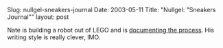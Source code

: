 Slug: nullgel-sneakers-journal
Date: 2003-05-11
Title: "Nullgel: &quot;Sneakers Journal&quot;"
layout: post

Nate is building a robot out of LEGO and is <a href="http://www.nullgel.com/projects/sneakers/journal_01.html">documenting the process</a>. His writing style is really clever, IMO.

